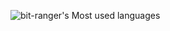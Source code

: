 ![bit-ranger's Most used languages](https://github-readme-stats.vercel.app/api/top-langs/?username=bit-ranger&layout=compact&hide_border=false&langs_count=10)
